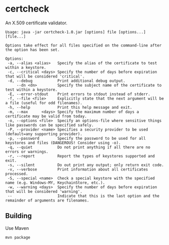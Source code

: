 # certcheck

An X.509 certificate validator.

    Usage: java -jar certcheck-1.0.jar [options] file [options...] [file...]

    Options take effect for all files specified on the command-line after the option has been set.

    Options:
     -a, --alias <alias>   Specify the alias of the certificate to test within a keystore.
     -c, --critical <days> Specify the number of days before expiration that will be considered 'critical'.
     -d, --debug           Print additional debug output.
         --dn <dn>         Specify the subject name of the certificate to test within a keystore.
     -E, --error-stdout    Print errors to stdout instead of stderr.
     -f, --file <file>     Explicitly state that the next argument will be a file (useful for odd filenames).
     -h, --help            Print this help message and exit.
     -m, --max      <days> Specify the maximum number of days a certificate may be valid from today.
     -o, --options <file>  Specify an options-file where sensitive things like passwords can be specified safely.
     -P, --provider <name> Specifies a security provider to be used (default=any supporting provider).
     -p, --password        Specify the password to be used for all keystores and files (DANGEROUS! Consider using -o).
     -q, --quiet           Do not print anything if all there are no errors or warnings.
     -r, --report          Report the types of keystores supported and exit.
     -s, --silent          Do out print any output; only return exit code.
     -v, --verbose         Print information about all certificates processed.
     -S, --special <name>  Check a special keystore with the specified name (e.g. Windows-MY, KeychainStore, etc.).
     -w, --warning <days>  Specify the number of days before expiration that will be considered 'warning'.
     --                    Indicate that this is the last option and the remainder of arguments are filenames.

## Building

Use Maven

    mvn package

